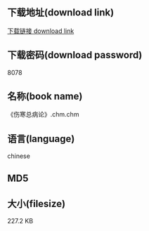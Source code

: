 ## 下载地址(download link)
[下载链接 download link](https://tutu365.netlify.app/?s=%E3%80%8A%E4%BC%A4%E5%AF%92%E6%80%BB%E7%97%85%E8%AE%BA%E3%80%8B.chm)

## 下载密码(download password)
8078

## 名称(book name)
《伤寒总病论》.chm.chm

## 语言(language)
chinese

## MD5


## 大小(filesize)
227.2 KB
